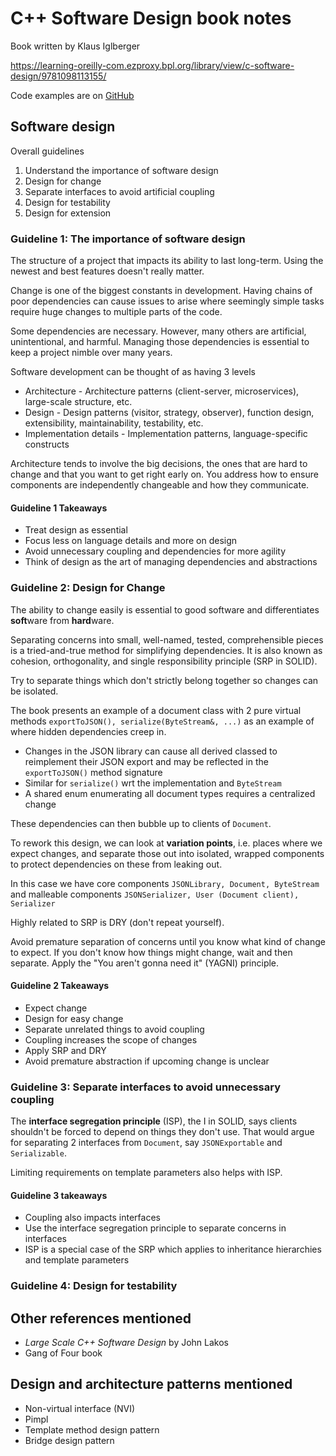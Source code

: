 # C++ Software Design book notes

Book written by Klaus Iglberger

https://learning-oreilly-com.ezproxy.bpl.org/library/view/c-software-design/9781098113155/

Code examples are on [GitHub](https://github.com/igl42/cpp_software_design)

## Software design

Overall guidelines

1. Understand the importance of software design
2. Design for change
3. Separate interfaces to avoid artificial coupling
4. Design for testability
5. Design for extension

### Guideline 1: The importance of software design

The structure of a project that impacts its ability to last long-term. Using the newest and best features doesn't really matter.

Change is one of the biggest constants in development. Having chains of poor dependencies can cause issues to arise where seemingly simple tasks require huge changes to multiple parts of the code.

Some dependencies are necessary. However, many others are artificial, unintentional, and harmful. Managing those dependencies is essential to keep a project nimble over many years.

Software development can be thought of as having 3 levels

* Architecture - Architecture patterns (client-server, microservices), large-scale structure, etc.
* Design - Design patterns (visitor, strategy, observer), function design, extensibility, maintainability, testability, etc.
* Implementation details - Implementation patterns, language-specific constructs

Architecture tends to involve the big decisions, the ones that are hard to change and that you want to get right early on. You address how to ensure components are independently changeable and how they communicate.

#### Guideline 1 Takeaways

* Treat design as essential
* Focus less on language details and more on design
* Avoid unnecessary coupling and dependencies for more agility
* Think of design as the art of managing dependencies and abstractions

### Guideline 2: Design for Change

The ability to change easily is essential to good software and differentiates **soft**ware from **hard**ware.

Separating concerns into small, well-named, tested, comprehensible pieces is a tried-and-true method for simplifying dependencies. It is also known as cohesion, orthogonality, and single responsibility principle (SRP in SOLID).

Try to separate things which don't strictly belong together so changes can be isolated.

The book presents an example of a document class with 2 pure virtual methods `exportToJSON(), serialize(ByteStream&, ...)` as an example of where hidden dependencies creep in.

* Changes in the JSON library can cause all derived classed to reimplement their JSON export and may be reflected in the `exportToJSON()` method signature
* Similar for `serialize()` wrt the implementation and `ByteStream`
* A shared enum enumerating all document types requires a centralized change

These dependencies can then bubble up to clients of `Document`.

To rework this design, we can look at **variation points**, i.e. places where we expect changes, and separate those out into isolated, wrapped components to protect dependencies on these from leaking out.

In this case we have core components `JSONLibrary, Document, ByteStream` and malleable components `JSONSerializer, User (Document client), Serializer`

Highly related to SRP is DRY (don't repeat yourself).

Avoid premature separation of concerns until you know what kind of change to expect. If you don't know how things might change, wait and then separate. Apply the "You aren't gonna need it" (YAGNI) principle.

#### Guideline 2 Takeaways

* Expect change
* Design for easy change
* Separate unrelated things to avoid coupling
* Coupling increases the scope of changes
* Apply SRP and DRY
* Avoid premature abstraction if upcoming change is unclear

### Guideline 3: Separate interfaces to avoid unnecessary coupling

The **interface segregation principle** (ISP), the I in SOLID, says clients shouldn't be forced to depend on things they don't use. That would argue for separating 2 interfaces from `Document`, say `JSONExportable` and `Serializable`.

Limiting requirements on template parameters also helps with ISP.

#### Guideline 3 takeaways

* Coupling also impacts interfaces
* Use the interface segregation principle to separate concerns in interfaces
* ISP is a special case of the SRP which applies to inheritance hierarchies and template parameters

### Guideline 4: Design for testability



## Other references mentioned

* *Large Scale C++ Software Design* by John Lakos
* Gang of Four book

## Design and architecture patterns mentioned

* Non-virtual interface (NVI)
* Pimpl
* Template method design pattern
* Bridge design pattern
